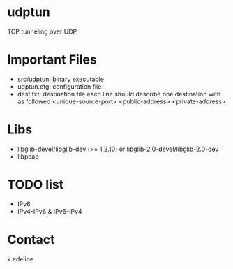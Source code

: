 # udptun
TCP tunneling over UDP

# Important Files

- src/udptun: binary executable
- udptun.cfg: configuration file
- dest.txt: destination file 
   each line should describe one destination with as followed
   \<unique-source-port\> \<public-address\> \<private-address\>

# Libs
- libglib-devel/libglib-dev (>= 1.2.10) or libglib-2.0-devel/libglib-2.0-dev
- libpcap

# TODO list
- IPv6
- IPv4-IPv6 & IPv6-IPv4

# Contact
k.edeline
